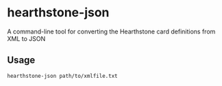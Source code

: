 # hearthstone-json

A command-line tool for converting the Hearthstone card definitions from XML to JSON


## Usage

```bash
hearthstone-json path/to/xmlfile.txt
```